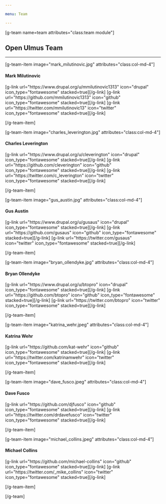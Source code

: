 ```yaml
---

menu: Team

---
```


[g-team name=team attributes="class:team module"]

## Open Ulmus Team
___

[g-team-item image="mark_milutinovic.jpg" attributes="class:col-md-4"]
#### Mark Milutinovic
<div class="item-social">
[g-link url="https://www.drupal.org/u/mmilutinovic1313" icon="drupal" icon_type="fontawesome" stacked=true][/g-link]
[g-link url="https://github.com/mmilutinovic1313" icon="github" icon_type="fontawesome" stacked=true][/g-link]
[g-link url="https://twitter.com/mmilutinovic13" icon="twitter" icon_type="fontawesome" stacked=true][/g-link]
</div>

[/g-team-item]

[g-team-item image="charles_leverington.jpg" attributes="class:col-md-4"]
#### Charles Leverington
<div class="item-social">
[g-link url="https://www.drupal.org/u/cleverington" icon="drupal" icon_type="fontawesome" stacked=true][/g-link]
[g-link url="https://github.com/cleverington" icon="github" icon_type="fontawesome" stacked=true][/g-link]
[g-link url="https://twitter.com/c_leverington" icon="twitter" icon_type="fontawesome" stacked=true][/g-link]
</div>

[/g-team-item]

[g-team-item image="gus_austin.jpg" attributes="class:col-md-4"]
#### Gus Austin
<div class="item-social">
[g-link url="https://www.drupal.org/u/gusaus" icon="drupal" icon_type="fontawesome" stacked=true][/g-link]
[g-link url="https://github.com/gusaus" icon="github" icon_type="fontawesome" stacked=true][/g-link]
[g-link url="https://twitter.com/gusaus" icon="twitter" icon_type="fontawesome" stacked=true][/g-link]
</div>

[/g-team-item]

[g-team-item image="bryan_ollendyke.jpg" attributes="class:col-md-4"]
#### Bryan Ollendyke
<div class="item-social">
[g-link url="https://www.drupal.org/u/btopro" icon="drupal" icon_type="fontawesome" stacked=true][/g-link]
[g-link url="https://github.com/btopro" icon="github" icon_type="fontawesome" stacked=true][/g-link]
[g-link url="https://twitter.com/btopro" icon="twitter" icon_type="fontawesome" stacked=true][/g-link]
</div>

[/g-team-item]

[g-team-item image="katrina_wehr.jpeg" attributes="class:col-md-4"]
#### Katrina Wehr
<div class="item-social">
[g-link url="https://github.com/kat-wehr" icon="github" icon_type="fontawesome" stacked=true][/g-link]
[g-link url="https://twitter.com/katrinamwehr" icon="twitter" icon_type="fontawesome" stacked=true][/g-link]
</div>

[/g-team-item]

[g-team-item image="dave_fusco.jpeg" attributes="class:col-md-4"]
#### Dave Fusco
<div class="item-social">
[g-link url="https://github.com/djfusco" icon="github" icon_type="fontawesome" stacked=true][/g-link]
[g-link url="https://twitter.com/drdavefusco" icon="twitter" icon_type="fontawesome" stacked=true][/g-link]
</div>

[/g-team-item]

[g-team-item image="michael_collins.jpeg" attributes="class:col-md-4"]
#### Michael Collins
<div class="item-social">
[g-link url="https://github.com/michael-collins" icon="github" icon_type="fontawesome" stacked=true][/g-link]
[g-link url="https://twitter.com/_mike_collins" icon="twitter" icon_type="fontawesome" stacked=true][/g-link]
</div>

[/g-team-item]

[/g-team]

<section>
<div class="container">
<div class="row">
<div class="col-md-12">
<script src="https://opencollective.com/openulmus/banner.js"></script>
</div>
</div>
</section>
